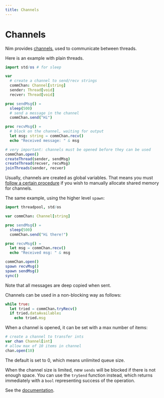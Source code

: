 ```yaml
---
title: Channels
---
```


# Channels

Nim provides [channels](https://nim-lang.org/docs/channels_builtin.html), used to communicate between threads.

Here is an example with plain threads.

``` nim
import std/os # for sleep

var
  # create a channel to send/recv strings
  commChan: Channel[string]
  sender: Thread[void]
  recver: Thread[void]

proc sendMsg() =
  sleep(500)
  # send a message in the channel
  commChan.send("Hi")

proc recvMsg() =
  # block on the channel, waiting for output
  let msg: string = commChan.recv()
  echo "Received message: " & msg

# very important: channels must be opened before they can be used
commChan.open()
createThread(sender, sendMsg)
createThread(recver, recvMsg)
joinThreads(sender, recver)
```

Usually, channels are created as global variables. That means you must [follow a certain procedure](https://nim-lang.org/docs/channels_builtin.html#example-passing-channels-safely) if you wish to manually allocate shared memory for channels.

The same example, using the higher level `spawn`:

``` nim
import threadpool, std/os

var commChan: Channel[string]

proc sendMsg() =
  sleep(500)
  commChan.send("Hi there!")

proc recvMsg() =
  let msg = commChan.recv()
  echo "Received msg: " & msg

commChan.open()
spawn recvMsg()
spawn sendMsg()
sync()
```

Note that all messages are deep copied when sent.

Channels can be used in a non-blocking way as follows:
``` nim
while true:
  let tried = commChan.tryRecv()
  if tried.dataAvailable:
    echo tried.msg
```

When a channel is opened, it can be set with a max number of items:
``` nim
# create a channel to transfer ints
var chan Channel[int]
# allow max of 10 items in channel
chan.open(10)
```
The default is set to 0, which means unlimited queue size.

When the channel size is limited, new `sends` will be blocked if there is not enough space. You can use the `trySend` function instead, which returns immediately with a `bool` representing success of the operation.

See the [documentation](https://nim-lang.org/docs/channels_builtin.html).
